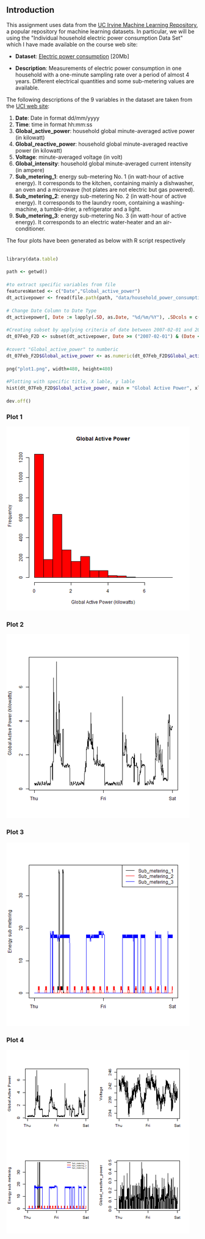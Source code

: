 ## Introduction

This assignment uses data from
the <a href="http://archive.ics.uci.edu/ml/">UC Irvine Machine
Learning Repository</a>, a popular repository for machine learning
datasets. In particular, we will be using the "Individual household
electric power consumption Data Set" which I have made available on
the course web site:


* <b>Dataset</b>: <a href="https://d396qusza40orc.cloudfront.net/exdata%2Fdata%2Fhousehold_power_consumption.zip">Electric power consumption</a> [20Mb]

* <b>Description</b>: Measurements of electric power consumption in
one household with a one-minute sampling rate over a period of almost
4 years. Different electrical quantities and some sub-metering values
are available.


The following descriptions of the 9 variables in the dataset are taken
from
the <a href="https://archive.ics.uci.edu/ml/datasets/Individual+household+electric+power+consumption">UCI
web site</a>:

<ol>
<li><b>Date</b>: Date in format dd/mm/yyyy </li>
<li><b>Time</b>: time in format hh:mm:ss </li>
<li><b>Global_active_power</b>: household global minute-averaged active power (in kilowatt) </li>
<li><b>Global_reactive_power</b>: household global minute-averaged reactive power (in kilowatt) </li>
<li><b>Voltage</b>: minute-averaged voltage (in volt) </li>
<li><b>Global_intensity</b>: household global minute-averaged current intensity (in ampere) </li>
<li><b>Sub_metering_1</b>: energy sub-metering No. 1 (in watt-hour of active energy). It corresponds to the kitchen, containing mainly a dishwasher, an oven and a microwave (hot plates are not electric but gas powered). </li>
<li><b>Sub_metering_2</b>: energy sub-metering No. 2 (in watt-hour of active energy). It corresponds to the laundry room, containing a washing-machine, a tumble-drier, a refrigerator and a light. </li>
<li><b>Sub_metering_3</b>: energy sub-metering No. 3 (in watt-hour of active energy). It corresponds to an electric water-heater and an air-conditioner.</li>
</ol>


The four plots have been generated as below with R script respectively

```ruby

library(data.table)

path <- getwd()

#to extract specific variables from file
featuresWanted <- c("Date","Global_active_power")
dt_activepower <- fread(file.path(path, "data/household_power_consumption.txt"))[, featuresWanted, with = FALSE]

# Change Date Column to Date Type
dt_activepower[, Date := lapply(.SD, as.Date, "%d/%m/%Y"), .SDcols = c("Date")]

#Creating subset by applying criteria of date between 2007-02-01 and 2007-02-02
dt_07Feb_F2D <- subset(dt_activepower, Date >= ("2007-02-01") & (Date <= "2007-02-02"))

#covert "Global_active_power" to numberic 
dt_07Feb_F2D$Global_active_power <- as.numeric(dt_07Feb_F2D$Global_active_power)

png("plot1.png", width=480, height=480)

#Plotting with specific title, X lable, y lable 
hist(dt_07Feb_F2D$Global_active_power, main = "Global Active Power", xlab = "Global Active Power (kilowatts)", ylab = "Frequency", col = "red")

dev.off()
```

### Plot 1


![plot of chunk unnamed-chunk-2](plot1.png) 


### Plot 2

![plot of chunk unnamed-chunk-3](plot2.png) 


### Plot 3

![plot of chunk unnamed-chunk-4](plot3.png) 


### Plot 4

![plot of chunk unnamed-chunk-5](plot4.png) 

